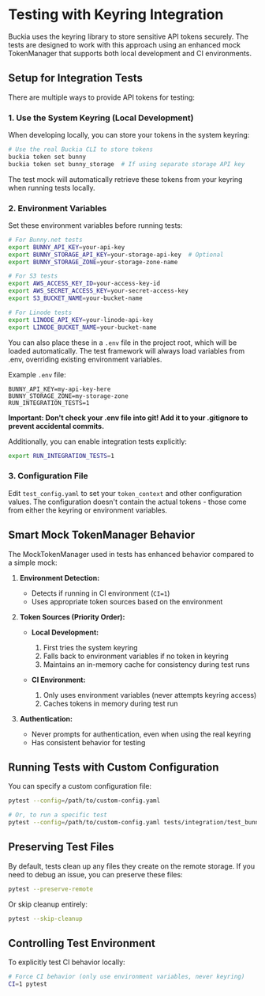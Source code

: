 # Testing with Keyring Integration

Buckia uses the keyring library to store sensitive API tokens securely. The tests are designed to work with this approach using an enhanced mock TokenManager that supports both local development and CI environments.

## Setup for Integration Tests

There are multiple ways to provide API tokens for testing:

### 1. Use the System Keyring (Local Development)

When developing locally, you can store your tokens in the system keyring:

```bash
# Use the real Buckia CLI to store tokens
buckia token set bunny
buckia token set bunny_storage  # If using separate storage API key
```

The test mock will automatically retrieve these tokens from your keyring when running tests locally.

### 2. Environment Variables

Set these environment variables before running tests:

```bash
# For Bunny.net tests
export BUNNY_API_KEY=your-api-key
export BUNNY_STORAGE_API_KEY=your-storage-api-key  # Optional
export BUNNY_STORAGE_ZONE=your-storage-zone-name

# For S3 tests
export AWS_ACCESS_KEY_ID=your-access-key-id
export AWS_SECRET_ACCESS_KEY=your-secret-access-key
export S3_BUCKET_NAME=your-bucket-name

# For Linode tests
export LINODE_API_KEY=your-linode-api-key
export LINODE_BUCKET_NAME=your-bucket-name
```

You can also place these in a `.env` file in the project root, which will be loaded automatically. The test framework will always load variables from .env, overriding existing environment variables.

Example `.env` file:

```
BUNNY_API_KEY=my-api-key-here
BUNNY_STORAGE_ZONE=my-storage-zone
RUN_INTEGRATION_TESTS=1
```

**Important: Don't check your .env file into git! Add it to your .gitignore to prevent accidental commits.**

Additionally, you can enable integration tests explicitly:

```bash
export RUN_INTEGRATION_TESTS=1
```

### 3. Configuration File

Edit `test_config.yaml` to set your `token_context` and other configuration values. The configuration doesn't contain the actual tokens - those come from either the keyring or environment variables.

## Smart Mock TokenManager Behavior

The MockTokenManager used in tests has enhanced behavior compared to a simple mock:

1. **Environment Detection:**

   - Detects if running in CI environment (`CI=1`)
   - Uses appropriate token sources based on the environment

2. **Token Sources (Priority Order):**

   - **Local Development:**

     1. First tries the system keyring
     2. Falls back to environment variables if no token in keyring
     3. Maintains an in-memory cache for consistency during test runs

   - **CI Environment:**
     1. Only uses environment variables (never attempts keyring access)
     2. Caches tokens in memory during test run

3. **Authentication:**
   - Never prompts for authentication, even when using the real keyring
   - Has consistent behavior for testing

## Running Tests with Custom Configuration

You can specify a custom configuration file:

```bash
pytest --config=/path/to/custom-config.yaml

# Or, to run a specific test
pytest --config=/path/to/custom-config.yaml tests/integration/test_bunny.py
```

## Preserving Test Files

By default, tests clean up any files they create on the remote storage. If you need to debug an issue, you can preserve these files:

```bash
pytest --preserve-remote
```

Or skip cleanup entirely:

```bash
pytest --skip-cleanup
```

## Controlling Test Environment

To explicitly test CI behavior locally:

```bash
# Force CI behavior (only use environment variables, never keyring)
CI=1 pytest
```
